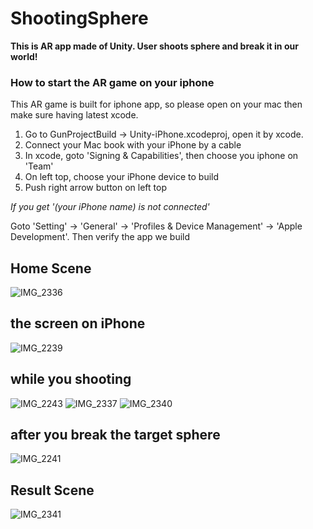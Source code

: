 # ShootingSphere
**This is AR app made of Unity. User shoots sphere and break it in our world!**
### How to start the AR game on your iphone
This AR game is built for iphone app, so please open on your mac then make sure having latest xcode.
1. Go to GunProjectBuild -> Unity-iPhone.xcodeproj, open it by xcode.
2. Connect your Mac book with your iPhone by a cable
3. In xcode, goto 'Signing & Capabilities', then choose you iphone on 'Team'
4. On left top, choose your iPhone device to build
5. Push right arrow button on left top

_If you get '(your iPhone name) is not connected'_

Goto 'Setting' -> 'General' -> 'Profiles & Device Management'  -> 'Apple Development'.
Then verify the app we build

## Home Scene
![IMG_2336](https://user-images.githubusercontent.com/38684796/103181518-a3f40e00-4856-11eb-8246-dc00c67bcadd.PNG)
## the screen on iPhone
![IMG_2239](https://user-images.githubusercontent.com/38684796/97116355-b5cffe00-16b9-11eb-9823-fb00ba6585cf.PNG)
## while you shooting
![IMG_2243](https://user-images.githubusercontent.com/38684796/97116360-bf596600-16b9-11eb-891d-4cfcc77be6b6.PNG)
![IMG_2337](https://user-images.githubusercontent.com/38684796/103181521-a6eefe80-4856-11eb-9ee5-c6cd127d7025.PNG)
![IMG_2340](https://user-images.githubusercontent.com/38684796/103181522-a8202b80-4856-11eb-9119-b7dfad3c4372.PNG)
## after you break the target sphere
![IMG_2241](https://user-images.githubusercontent.com/38684796/97116374-d7c98080-16b9-11eb-9b9b-d576bc44e1f8.PNG)
## Result Scene
![IMG_2341](https://user-images.githubusercontent.com/38684796/103181523-a8b8c200-4856-11eb-9af4-b361d4a306be.PNG)
